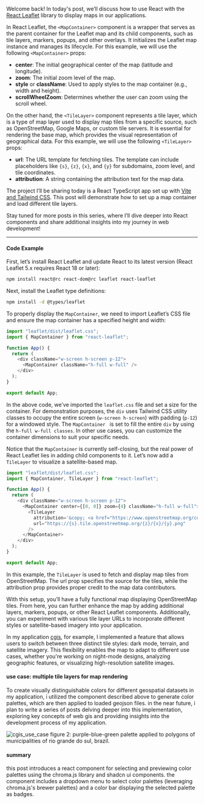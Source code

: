 <!-- ### React Leaflet MapContainer and Tile Layers -->

Welcome back! In today's post, we’ll discuss how to use React with the [React Leaflet](https://react-leaflet.js.org/) library to display maps in our applications.

In React Leaflet, the `<MapContainer>` component is a wrapper that serves as the parent container for the Leaflet map and its child components, such as tile layers, markers, popups, and other overlays. It initializes the Leaflet map instance and manages its lifecycle. For this example, we will use the following `<MapContainer>` props:

- **center**: The initial geographical center of the map (latitude and longitude).
- **zoom**: The initial zoom level of the map.
- **style** or **className**: Used to apply styles to the map container (e.g., width and height).
- **scrollWheelZoom**: Determines whether the user can zoom using the scroll wheel.

On the other hand, the `<TileLayer>` component represents a tile layer, which is a type of map layer used to display map tiles from a specific source, such as OpenStreetMap, Google Maps, or custom tile servers. It is essential for rendering the base map, which provides the visual representation of geographical data. For this example, we will use the following `<TileLayer>` props:

- **url**: The URL template for fetching tiles. The template can include placeholders like `{s}`, `{z}`, `{x}`, and `{y}` for subdomains, zoom level, and tile coordinates.
- **attribution**: A string containing the attribution text for the map data.

The project I’ll be sharing today is a React TypeScript app set up with [Vite and Tailwind CSS](https://tailwindcss.com/docs/guides/vite). This post will demonstrate how to set up a map container and load different tile layers.

Stay tuned for more posts in this series, where I’ll dive deeper into React components and share additional insights into my journey in web development!

---

#### Code Example

First, let’s install React Leaflet and update React to its latest version (React Leaflet 5.x requires React 18 or later):

```bash
npm install react@rc react-dom@rc leaflet react-leaflet
```
Next, install the Leaflet type definitions:

```bash
npm install -d @types/leaflet
```

To properly display the <code>MapContainer</code>, we need to import Leaflet’s CSS file and ensure the map container has a specified height and width:

```typescript
import "leaflet/dist/leaflet.css";
import { MapContainer } from "react-leaflet";

function App() {
  return (
    <div className="w-screen h-screen p-12">
      <MapContainer className="h-full w-full" />
    </div>
  );
}

export default App;
```
In the above code, we’ve imported the <code>leaflet.css</code> file and set a size for the container. For demonstration purposes, the <code>div</code> uses Tailwind CSS utility classes to occupy the entire screen (<code>w-screen h-screen</code>) with padding (<code>p-12</code>) for a windowed style. The <code>MapContainer </code> is set to fill the entire <code>div</code> by using the <code>h-full w-full classes</code>. In other use cases, you can customize the container dimensions to suit your specific needs.

Notice that the <code>MapContainer</code> is currently self-closing, but the real power of React Leaflet lies in adding child components to it. Let’s now add a <code>TileLayer</code> to visualize a satellite-based map.

```typescript
import "leaflet/dist/leaflet.css";
import { MapContainer, TileLayer } from "react-leaflet";

function App() {
  return (
    <div className="w-screen h-screen p-12">
      <MapContainer center={[0, 0]} zoom={4} className="h-full w-full">
        <TileLayer
          attribution='&copy; <a href="https://www.openstreetmap.org/copyright">OpenStreetMap</a> contributors'
          url="https://{s}.tile.openstreetmap.org/{z}/{x}/{y}.png"
        />
      </MapContainer>
    </div>
  );
}

export default App;
```

In this example, the <code>TileLayer</code> is used to fetch and display map tiles from OpenStreetMap. The url prop specifies the source for the tiles, while the attribution prop provides proper credit to the map data contributors.

With this setup, you’ll have a fully functional map displaying OpenStreetMap tiles. From here, you can further enhance the map by adding additional layers, markers, popups, or other React Leaflet components. Additionally, you can experiment with various tile layer URLs to incorporate different styles or satellite-based imagery into your application.

In my application [cgis](https://cgis.up.railway.app/), for example, I implemented a feature that allows users to switch between three distinct tile styles: dark mode, terrain, and satellite imagery. This flexibility enables the map to adapt to different use cases, whether you're working on night-mode designs, analyzing geographic features, or visualizing high-resolution satellite images.

#### use case: multiple tile layers for map rendering

To create visually distinguishable colors for different geospatial datasets in my application, i utilized the component described above to generate color palettes, which are then applied to loaded geojson files. in the near future, i plan to write a series of posts delving deeper into this implementation, exploring key concepts of web gis and providing insights into the development process of my application.

![cgis_use_case](cgis_use_case.png)
figure 2: purple-blue-green palette applied to polygons of municipalities of rio grande do sul, brazil.

#### summary

this post introduces a react component for selecting and previewing color palettes using the chroma.js library and shadcn ui components. the component includes a dropdown menu to select color palettes (leveraging chroma.js's brewer palettes) and a color bar displaying the selected palette as badges.
